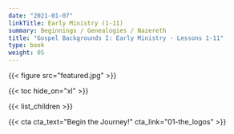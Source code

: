 ```yaml
---
date: "2021-01-07"
linkTitle: Early Ministry (1-11)
summary: Beginnings / Genealogies / Nazereth
title: "Gospel Backgrounds I: Early Ministry - Lessons 1-11"
type: book
weight: 05
---
```


{{< figure src="featured.jpg" >}}

{{< toc hide_on="xl" >}}


{{< list_children >}}





{{< cta cta_text="Begin the Journey!" cta_link="01-the_logos" >}}
